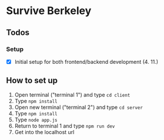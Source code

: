 # Survive Berkeley

## Todos

### Setup
- [x] Initial setup for both frontend/backend development (4. 11.) 

## How to set up
1. Open terminal ("terminal 1") and type `cd client`
2. Type `npm install`
3. Open new terminal ("terminal 2") and type `cd server`
4. Type `npm install`
5. Type `node app.js`
6. Return to terminal 1 and type `npm run dev`
7. Get into the localhost url